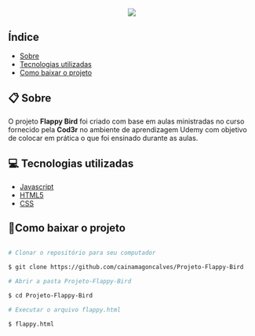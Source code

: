 <h1 align = "center">
    <img src="https://media.giphy.com/media/WUymAIzw2opCK2ouj5/giphy.gif" >
</h1>    

## Índice

- [Sobre](#-Sobre)
- [Tecnologias utilizadas](#-Tecnologias-utilizadas)
- [Como baixar o projeto](#-Como-baixar-o-projeto)

## 📋 Sobre

O projeto **Flappy Bird** foi criado com base em aulas ministradas no curso fornecido pela **Cod3r** no ambiente de aprendizagem Udemy com objetivo de colocar em prática o que foi ensinado durante as aulas.

## 💻 Tecnologias utilizadas

- [Javascript](https://www.javascript.com/)
- [HTML5](https://www.w3schools.com/html/)
- [CSS](https://www.w3schools.com/css/)


## 📂Como baixar o projeto

```bash

# Clonar o repositório para seu computador

$ git clone https://github.com/cainamagoncalves/Projeto-Flappy-Bird

# Abrir a pasta Projeto-Flappy-Bird

$ cd Projeto-Flappy-Bird

# Executar o arquivo flappy.html

$ flappy.html

```